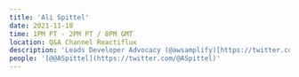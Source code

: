 ```yaml
---
title: 'Ali Spittel'
date: 2021-11-18
time: 1PM PT - 2PM PT / 8PM GMT
location: Q&A Channel Reactiflux
description: 'Leads Developer Advocacy (@awsamplify)[https://twitter.com/awsamplify] // co-host (@ladybugpodcast)[https://twitter.com/ladybugpodcast] // blogger (welearncode)[https://twitter.com/welearncode] // Python + Javascript engineer // advisor (polyworkhq)[https://twitter.com/polyworkhq]'
people: '[@@ASpittel](https://twitter.com/@ASpittel)'
---
```

